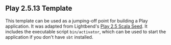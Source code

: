 ## Play 2.5.13 Template
This template can be used as a jumping-off point for building a Play application. It was adapted from Lightbend's [Play 2.5 Scala Seed](https://www.lightbend.com/activator/template/play-scala). It includes the executable script `bin/activator`, which can be used to start the application if you don't have `sbt` installed.
